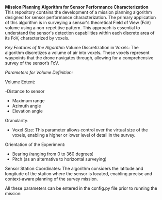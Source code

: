 **Mission Planning Algorithm for Sensor Performance Characterization**
This repository contains the development of a mission planning algorithm designed for sensor performance characterization. The primary application of this algorithm is in surveying a sensor's theoretical Field of View (FoV) volume using a non-repetitive pattern. This approach is essential to understand the sensor's detection capabilities within each discrete area of its FoV, characterized by voxels.

*Key Features of the Algorithm*
Volume Discretization in Voxels: The algorithm discretizes a volume of air into voxels. These voxels represent waypoints that the drone navigates through, allowing for a comprehensive survey of the sensor’s FoV.

*Parameters for Volume Definition:*

Volume Extent:

-Distance to sensor
- Maximum range
- Azimuth angle
- Elevation angle
  
Granularity:

- Voxel Size: This parameter allows control over the virtual size of the voxels, enabling a higher or lower level of detail in the survey.
  
Orientation of the Experiment:

- Bearing (ranging from 0 to 360 degrees)
- Pitch (as an alternative to horizontal surveying)

Sensor Station Coordinates: The algorithm considers the latitude and longitude of the station where the sensor is located, enabling precise and context-aware planning of the survey mission.

All these parameters can be entered in the config.py file prior to running the mission
